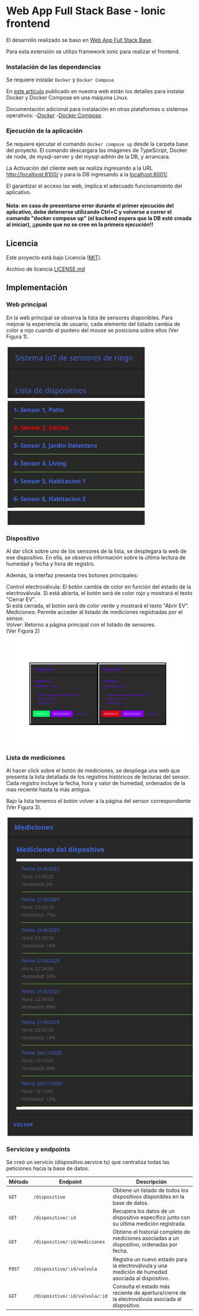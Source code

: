 Web App Full Stack Base - Ionic frontend
========================================

El desarrollo realizado se baso en [Web App Full Stack Base](https://github.com/gotoiot/app-fullstack-base).

Para esta extensión se utilizo framework ionic para realizar el frontend.

### Instalación de las dependencias

Se requiere instalar `Docker` y `Docker Compose`. 

En [este artículo](https://www.gotoiot.com/pages/articles/docker_installation_linux/) publicado en nuestra web están los detalles para instalar Docker y Docker Compose en una máquina Linux.

Documentación adicional para instalación en otras plataformas o sistemas operativos:
-*[Docker](https://docs.docker.com/get-docker/)
-*[Docker Compose](https://docs.docker.com/compose/install/).

### Ejecución de la aplicación

Se requiere ejecutar el comando `docker compose up` desde la carpeta base del proyecto. El comando descargara las imágenes de TypeScript, Docker de node, de mysql-server y del mysql-admin de la DB, y arrancara. 

La Activación del cliente web se realiza ingresando a la URL [http://localhost:8100/](http://localhost:8100/) y para la DB ingresando a la [localhost:8001/](http://localhost:8001/). 

El garantizar el acceso las web, implica el adecuado funcionamiento del aplicativo.

#### Nota: en caso de presentarse error durante el primer ejecución del aplicativo, debe detenerse utilizando Ctrl+C y volverse a correr el comando "docker compose up" (el backend espera que la DB esté creada al iniciar), ¡¡puede que no se cree en la primera ejecución!!

## Licencia
Este proyecto está bajo Licencia ([MIT](https://choosealicense.com/licenses/mit/)).

Archivo de licencia [LICENSE.md](LICENSE.md)

## Implementación 

### Web principal
En la web principal se observa la lista de sensores disponibles. Para mejorar la experiencia de usuario, cada elemento del listado cambia de color a rojo cuando el puntero del mouse se posiciona sobre ellos (Ver Figura 1).  

![Figura 1](/imagenes/Figura1.png)

### Dispositivo
Al dar click sobre uno de los sensores de la lista, se desplegara la web de ese dispositivo. En ella, se observa información sobre la última lectura de humedad y fecha y hora de registro.

Además, la interfaz presenta tres botones principales:

Control electroválvula: El botón cambia de color en función del estado  de la electroválvula.
Si está abierta, el botón será de color rojo y mostrará el texto "Cerrar EV".  
Si está cerrada, el botón será de color verde y mostrará el texto "Abrir EV".  
Mediciones: Permite acceder al listado de mediciones registradas por el sensor.  
Volver: Retorno a página principal con el listado de sensores.  
(Ver Figura 2)  

![Figura 2](/imagenes/Figura2.png)

### Lista de mediciones 
Al hacer click sobre el botón de mediciones, se despliega una web que presenta la lista detallada de los registros históricos de lecturas del sensor. Cada registro incluye la fecha, hora y valor de humedad, ordenados de la mas reciente hasta la más antigua.  

Bajo la lista tenemos el botón volver a la página del sensor correspondiente (Ver Figura 3).  

![Figura 3](/imagenes/Figura3.png)

### Servicios y endpoints 
Se creó un servicio (dispositivo.service.ts) que centraliza todas las peticiones hacia la base de datos. 

| **Método** | **Endpoint**                          | **Descripción**                                                                                  |
|------------|---------------------------------------|--------------------------------------------------------------------------------------------------|
| `GET`      | `/dispositivo`                       | Obtiene un listado de todos los dispositivos disponibles en la base de datos.                   |
| `GET`      | `/dispositivo/:id`                   | Recupera los datos de un dispositivo específico junto con su última medición registrada.        |
| `GET`      | `/dispositivo/:id/mediciones`        | Obtiene el historial completo de mediciones asociadas a un dispositivo, ordenadas por fecha.    |
| `POST`     | `/dispositivo/:id/valvula`           | Registra un nuevo estado para la electroválvula y una medición de humedad asociada al dispositivo. |
| `GET`      | `/dispositivo/:id/valvula/:id`       | Consulta el estado más reciente de apertura/cierre de la electroválvula asociada al dispositivo. |
